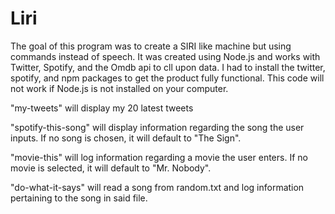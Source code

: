 # Liri
The goal of this program was to create a SIRI like machine but using commands instead of speech. It was  created using Node.js and works with Twitter, Spotify, and the Omdb api to cll upon data. I had to install the twitter, spotify, and npm packages to get the product fully functional. This code will not work if Node.js is not installed on your computer.

"my-tweets" will display my 20 latest tweets

"spotify-this-song" will display information regarding the song the user inputs. If no song is chosen, it will default to "The Sign".

"movie-this" will log information regarding a movie the user enters. If no movie is selected, it will default to "Mr. Nobody".

"do-what-it-says" will read a song from random.txt and log information pertaining to the song in said file. 
